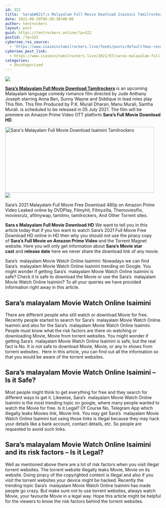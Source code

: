 ```yaml
---
id: 322
title: 'Sara&#8217;s Malayalam Full Movie Download Isaimini Tamilrockers'
date: 2021-08-29T06:20:38+00:00
author: tentrockers
layout: post
guid: https://tentrockers.online/?p=322
postid: /?p=322
cyberseo_rss_source:
  - 'https://www.isaiminitamilrockers.live/feeds/posts/default?max-results=150&start-index=1'
cyberseo_post_link:
  - https://www.isaiminitamilrockers.live/2021/07/saras-malayalam-full-movie-download.html
categories:
  - Uncategorized
---
```

<div class="media_block">
  <img src="https://1.bp.blogspot.com/-pxpNDZBiGUg/YOKJEA8sEJI/AAAAAAAABAA/DzrmPiZH9QYSC2UPzEBOnklJiK6_Wt23QCLcBGAsYHQ/s72-w482-h213-c/sara-amazon-prime-scaled.jpg" class="media_thumbnail" />
</div>

<meta content="Sara's Malayalam Full Movie Download Tamilrockers is an upcoming Malayalam language comedy romance film directed by Jude Anthany Joseph..." name="twitter:description" />

  


<center>
</center>

**[Sara&#8217;s Malayalam Full Movie Download Tamilrockers](https://www.tamilrockers.co.nz/saras-malayalam-full-movie-download-tamilrockers/)** is an upcoming Malayalam language comedy romance film directed by Jude Anthany Joseph starring Anna Ben, Sunny Wayne and Siddique in lead roles play This flim. This film Produced by P.K. Murali Dharan, Manu Murali, Santha Murali. is scheduled to be released in 05 July 2021. The film will be premiere on Amazon Prime Video OTT platform **Sara’s Full Movie Download HD**.

<div class="separator">
  <a href="https://1.bp.blogspot.com/-pxpNDZBiGUg/YOKJEA8sEJI/AAAAAAAABAA/DzrmPiZH9QYSC2UPzEBOnklJiK6_Wt23QCLcBGAsYHQ/s2048/sara-amazon-prime-scaled.jpg"><img loading="lazy" alt="Sara's Malayalam Full Movie Download Isaimini Tamilrockers" border="0" data-original-height="1363" data-original-width="2048" height="213" src="https://1.bp.blogspot.com/-pxpNDZBiGUg/YOKJEA8sEJI/AAAAAAAABAA/DzrmPiZH9QYSC2UPzEBOnklJiK6_Wt23QCLcBGAsYHQ/w482-h213/sara-amazon-prime-scaled.jpg" width="482" /></a>
</div>

<div class="separator">
  <a href="https://www.tamilrockers.co.nz/saras-malayalam-full-movie-download-tamilrockers/"><img border="0" data-original-height="250" data-original-width="300" src="https://1.bp.blogspot.com/-nfbzYVobUik/YMlpOerzdgI/AAAAAAAAA3Y/aAupsOUs_WMY6Lv7R1OtZhI6OqaRh-YAwCPcBGAYYCw/s0/e854879156f0849f3d27a89db88ed039.png" /></a>
</div>

Sara’s 2021 Malayalam Full Movie Free Download 480p on Amazon Prime Video Leaked online by DVDPlay, Filmyhit, Filmyzilla, Themoviesflix, moviesrulz, afilmywap, tamilmv, tamilrockers, And Other Torrent sites.

**Sara s Malayalam Full Movie Download HD**&nbsp;We want to tell you in this article today that if you too want to watch Sara’s 2021 Full Movie Free Download HD online in HD then why you should not use the piracy copy of&nbsp;**Sara’s Full Movie on Amazon Prime Video**&nbsp;and the Torrent Magnet website. Here you will only get information about&nbsp;**Sara’s Movie star cast**&nbsp;and&nbsp;**release date**&nbsp;here we never share the download link of any movie.

Sara&#8217;s&nbsp; malayalam Movie Watch Online Isaimini: Nowadays we can find Sara&#8217;s&nbsp; malayalam Movie Watch Online Isaimini trending on Google. You might wonder if getting Sara&#8217;s&nbsp; malayalam Movie Watch Online Isaimini is safe? Check it Is safe to download the Movie or use the Sara&#8217;s&nbsp; malayalam Movie Watch Online Isaimini? To all your queries we have provided information right away in this article.

## **Sara&#8217;s malayalam Movie Watch Online Isaimini**

There are different people who still watch or download Movie for free. Recently people started to search for Sara&#8217;s&nbsp; malayalam Movie Watch Online Isaimini and also for the Sara&#8217;s&nbsp; malayalam Movie Watch Online Isaimini. People must know what the risk factors are there on watching or downloading Movie, Movie from torrent websites. You might wonder if getting Sara&#8217;s&nbsp; malayalam Movie Watch Online Isaimini is safe, but the real fact is No. It is not safe to download Movie, Movie, or any tv shows from torrent websites.&nbsp; Here in this article, you can find out all the information so that you would be aware of the torrent websites.

## **Sara&#8217;s malayalam Movie Watch Online Isaimini** **&#8211;** <span>Is it Safe?</span>

Most people might think to get everything for free and they search for different ways to get it. Likewise, Sara&#8217;s&nbsp; malayalam Movie Watch Online Isaimini is the most trending topic on google, where many people wanted to watch the Movie for free. Is it Legal? Of Course No, Telegram App which illegally leaks Movies link, Movie link. You may get Sara&#8217;s&nbsp; malayalam Movie Watch Online Isaimini but using those links is illegal because they may hack your details like a bank account, contact details, etc. So people are requested to avoid such links.

## **Sara&#8217;s malayalam Movie Watch Online Isaimini and its risk factors** **&#8211; Is it Legal?**

Well as mentioned above there are a lot of risk factors when you visit illegal torrent websites. The torrent website illegally leaks Movie, Movie on its website. Doing piracy of the copyrighted content is illegal and also if you visit the torrent websites your device might be hacked. Recently the trending topic Sara&#8217;s&nbsp; malayalam Movie Watch Online Isaimini has made people go crazy. But make sure not to use torrent websites, always watch Movie, your favourite Movie in a legal way. Hope this article might be helpful for the viewers to know the risk factors behind the torrent websites.

<center>
</center>